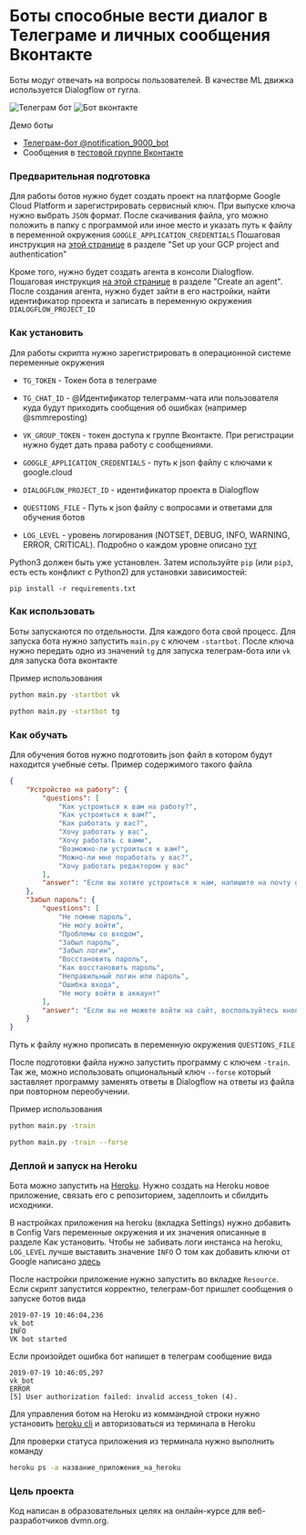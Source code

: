 # Боты способные вести диалог в Телеграме и личных сообщения Вконтакте
Боты модуг отвечать на вопросы пользователей. В качестве ML движка используется Dialogflow от гугла.

![Телеграм бот](tg_demo.gif)
![Бот вконтакте](vk_demo.gif)

Демо боты
 - [Телеграм-бот @notification_9000_bot](https://t.me/notification_9000_bot)
 - Сообщения в [тестовой группе Вконтакте](https://vk.com/club182798277)

### Предварительная подготовка
Для работы ботов нужно будет создать проект на платформе Google Cloud Platform и зарегистрировать сервисный ключ. При
выпуске ключа нужно выбрать `JSON` формат. После скачивания файла, уго можно положить в папку с программой или иное место
и указать путь к файлу в переменной окружения `GOOGLE_APPLICATION_CREDENTIALS` Пошаговая инструкция 
на [этой странице](https://cloud.google.com/dialogflow/docs/quickstart-api) в разделе
"Set up your GCP project and authentication"

Кроме того, нужно будет создать агента в консоли Dialogflow. Пошаговая инструкция
[на этой странице](https://cloud.google.com/dialogflow/docs/quickstart-api) в разделе "Create an agent". После создания
агента, нужно будет зайти в его настройки, найти идентификатор проекта и записать в переменную окружения
`DIALOGFLOW_PROJECT_ID`

### Как установить
Для работы скрипта нужно зарегистрировать в операционной системе переменные окружения

- `TG_TOKEN` - Токен бота в телеграме
- `TG_CHAT_ID` - @Идентификатор телеграмм-чата или пользователя куда будут приходить сообщения об ошибках
(например @smmreposting)

- `VK_GROUP_TOKEN` - токен доступа к группе Вконтакте. При регистрации нужно будет дать права работу с сообщениями.

- `GOOGLE_APPLICATION_CREDENTIALS` - путь к json файлу с ключами к google.cloud 
- `DIALOGFLOW_PROJECT_ID` - идентификатор проекта в Dialogflow
 
- `QUESTIONS_FILE` - Путь к json файлу с вопросами и ответами для обучения ботов 

- `LOG_LEVEL` - уровень логирования (NOTSET, DEBUG, INFO, WARNING, ERROR, CRITICAL). Подробно о каждом уровне
описано [тут](https://docs.python.org/3/library/logging.html)

 
Python3 должен быть уже установлен.
Затем используйте `pip` (или `pip3`, есть есть конфликт с Python2) для установки зависимостей:
```
pip install -r requirements.txt
```

### Как использовать
Боты запускаются по отдельности. Для каждого бота свой процесс. Для запуска бота нужно запустить `main.py` с ключем
`-startbot`. После ключа нужно передать одно из значений `tg` для запуска телеграм-бота или `vk` для запуска бота
вконтакте

Пример использования
```sh
python main.py -startbot vk
```

```sh
python main.py -startbot tg
```

### Как обучать
Для обучения ботов нужно подготовить json файл в котором будут находится учебные сеты. Пример содержимого такого файла
```json
{
    "Устройство на работу": {
        "questions": [
            "Как устроиться к вам на работу?",
            "Как устроиться к вам?",
            "Как работать у вас?",
            "Хочу работать у вас",
            "Хочу работать с вами",
            "Возможно-ли устроиться к вам?",
            "Можно-ли мне поработать у вас?",
            "Хочу работать редактором у вас"
        ],
        "answer": "Если вы хотите устроиться к нам, напишите на почту game-of-verbs@gmail.com мини-эссе о себе."
    },
    "Забыл пароль": {
        "questions": [
            "Не помню пароль",
            "Не могу войти",
            "Проблемы со входом",
            "Забыл пароль",
            "Забыл логин",
            "Восстановить пароль",
            "Как восстановить пароль",
            "Неправильный логин или пароль",
            "Ошибка входа",
            "Не могу войти в аккаунт"
        ],
        "answer": "Если вы не можете войти на сайт, воспользуйтесь кнопкой «Забыли пароль?» под формой входа."
    }
}
```

Путь к файлу нужно прописать в переменную окружения `QUESTIONS_FILE`

После подготовки файла нужно запустить программу с ключем `-train`. Так же, можно использовать опциональный ключ
`--forse` который заставляет программу заменять ответы в Dialogflow на ответы из файла при повторном переобучении.

Пример использования
```sh
python main.py -train
```

```sh
python main.py -train --forse
```

### Деплой и запуск на Heroku
Бота можно запустить на [Heroku](https://.heroku.com). Нужно создать на Heroku новое приложение, связать его с
репозиторием, задеплоить и сбилдить исходники.

В настройках приложения на heroku (вкладка Settings) нужно добавить в Config Vars переменные окружения и их значения
описанные в разделе Как установить. Чтобы не забивать логи инстанса на heroku, `LOG_LEVEL` лучше выставить значение
`INFO`
О том как добавить ключи от Google написано [здесь](https://stackoverflow.com/questions/47446480/how-to-use-google-api-credentials-json-on-heroku)

После настройки приложение нужно запустить во вкладке `Resource`. Если скрипт запустится корректно, телеграм-бот пришлет
сообщения о запуске ботов вида
```
2019-07-19 10:46:04,236
vk_bot
INFO
VK bot started
```

Если произойдет ошибка бот напишет в телеграм сообщение вида
```
2019-07-19 10:46:05,297
vk_bot
ERROR
[5] User authorization failed: invalid access_token (4).
```

Для управления ботом на Heroku из коммандной строки нужно установить
[heroku cli](https://devcenter.heroku.com/categories/command-line) и авторизоваться из терминала в Heroku

Для проверки статуса приложения из терминала нужно выполнить команду
```sh
heroku ps -a название_приложения_на_heroku
```

### Цель проекта
Код написан в образовательных целях на онлайн-курсе для веб-разработчиков dvmn.org.
